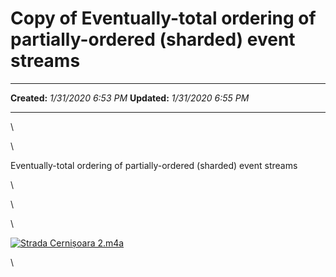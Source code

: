 Copy of Eventually-total ordering of partially-ordered (sharded) event streams
==============================================================================

  -------------- ---------------------
  **Created:**   *1/31/2020 6:53 PM*
  **Updated:**   *1/31/2020 6:55 PM*
  -------------- ---------------------

\

\

Eventually-total ordering of partially-ordered (sharded) event streams

\

\

\

[![Strada Cernișoara
2.m4a](Copy%20of%20Eventually-total%20ordering%20of%20partiall_files/0abe58c49e470d6dcc173171829217cc.png)](Copy%20of%20Eventually-total%20ordering%20of%20partiall_files/Strada%20Cernișoara%202.m4a)

\

 
